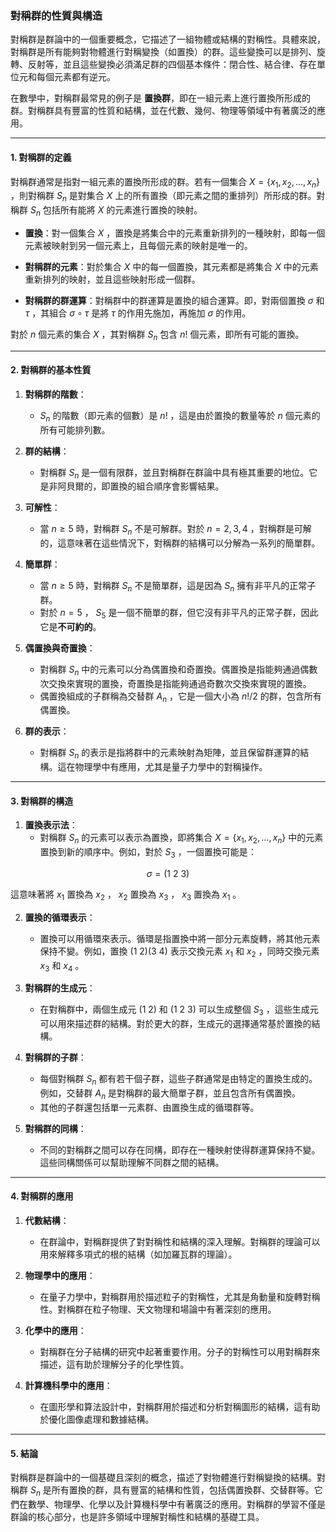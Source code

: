 ### **對稱群的性質與構造**

對稱群是群論中的一個重要概念，它描述了一組物體或結構的對稱性。具體來說，對稱群是所有能夠對物體進行對稱變換（如置換）的群。這些變換可以是排列、旋轉、反射等，並且這些變換必須滿足群的四個基本條件：閉合性、結合律、存在單位元和每個元素都有逆元。

在數學中，對稱群最常見的例子是 **置換群**，即在一組元素上進行置換所形成的群。對稱群具有豐富的性質和結構，並在代數、幾何、物理等領域中有著廣泛的應用。

---

#### **1. 對稱群的定義**

對稱群通常是指對一組元素的置換所形成的群。若有一個集合  $X = \{ x_1, x_2, \dots, x_n \}$ ，則對稱群  $S_n$  是對集合  $X$  上的所有置換（即元素之間的重排列）所形成的群。對稱群  $S_n$  包括所有能將  $X$  的元素進行置換的映射。

- **置換**：對一個集合  $X$ ，置換是將集合中的元素重新排列的一種映射，即每一個元素被映射到另一個元素上，且每個元素的映射是唯一的。

- **對稱群的元素**：對於集合  $X$  中的每一個置換，其元素都是將集合  $X$  中的元素重新排列的映射，並且這些映射形成一個群。

- **對稱群的群運算**：對稱群中的群運算是置換的組合運算。即，對兩個置換  $\sigma$  和  $\tau$ ，其組合  $\sigma \circ \tau$  是將  $\tau$  的作用先施加，再施加  $\sigma$  的作用。

對於  $n$  個元素的集合  $X$ ，其對稱群  $S_n$  包含  $n!$  個元素，即所有可能的置換。

---

#### **2. 對稱群的基本性質**

1. **對稱群的階數**：
   -  $S_n$  的階數（即元素的個數）是  $n!$ ，這是由於置換的數量等於  $n$  個元素的所有可能排列數。
   
2. **群的結構**：
   - 對稱群  $S_n$  是一個有限群，並且對稱群在群論中具有極其重要的地位。它是非阿貝爾的，即置換的組合順序會影響結果。

3. **可解性**：
   - 當  $n \geq 5$  時，對稱群  $S_n$  不是可解群。對於  $n = 2, 3, 4$ ，對稱群是可解的，這意味著在這些情況下，對稱群的結構可以分解為一系列的簡單群。
   
4. **簡單群**：
   - 當  $n \geq 5$  時，對稱群  $S_n$  不是簡單群，這是因為  $S_n$  擁有非平凡的正常子群。
   - 對於  $n = 5$ ， $S_5$  是一個不簡單的群，但它沒有非平凡的正常子群，因此它是**不可約的**。

5. **偶置換與奇置換**：
   - 對稱群  $S_n$  中的元素可以分為偶置換和奇置換。偶置換是指能夠通過偶數次交換來實現的置換，奇置換是指能夠通過奇數次交換來實現的置換。
   - 偶置換組成的子群稱為交替群  $A_n$ ，它是一個大小為  $n!/2$  的群，包含所有偶置換。

6. **群的表示**：
   - 對稱群  $S_n$  的表示是指將群中的元素映射為矩陣，並且保留群運算的結構。這在物理學中有應用，尤其是量子力學中的對稱操作。

---

#### **3. 對稱群的構造**

1. **置換表示法**：
   - 對稱群  $S_n$  的元素可以表示為置換，即將集合  $X = \{ x_1, x_2, \dots, x_n \}$  中的元素置換到新的順序中。例如，對於  $S_3$ ，一個置換可能是：
   

```math
   \sigma = (1 \ 2 \ 3)

```
   
   這意味著將  $x_1$  置換為  $x_2$ ， $x_2$  置換為  $x_3$ ， $x_3$  置換為  $x_1$ 。

2. **置換的循環表示**：
   - 置換可以用循環來表示。循環是指置換中將一部分元素旋轉，將其他元素保持不變。例如，置換  $(1 \ 2)(3 \ 4)$  表示交換元素  $x_1$  和  $x_2$ ，同時交換元素  $x_3$  和  $x_4$ 。

3. **對稱群的生成元**：
   - 在對稱群中，兩個生成元  $(1 \ 2)$  和  $(1 \ 2 \ 3)$  可以生成整個  $S_3$ ，這些生成元可以用來描述群的結構。對於更大的群，生成元的選擇通常基於置換的結構。

4. **對稱群的子群**：
   - 每個對稱群  $S_n$  都有若干個子群，這些子群通常是由特定的置換生成的。例如，交替群  $A_n$  是對稱群的最大簡單子群，並且包含所有偶置換。
   - 其他的子群還包括單一元素群、由置換生成的循環群等。

5. **對稱群的同構**：
   - 不同的對稱群之間可以存在同構，即存在一種映射使得群運算保持不變。這些同構關係可以幫助理解不同群之間的結構。

---

#### **4. 對稱群的應用**

1. **代數結構**：
   - 在群論中，對稱群提供了對對稱性和結構的深入理解。對稱群的理論可以用來解釋多項式的根的結構（如加羅瓦群的理論）。

2. **物理學中的應用**：
   - 在量子力學中，對稱群用於描述粒子的對稱性，尤其是角動量和旋轉對稱性。對稱群在粒子物理、天文物理和場論中有著深刻的應用。

3. **化學中的應用**：
   - 對稱群在分子結構的研究中起著重要作用。分子的對稱性可以用對稱群來描述，這有助於理解分子的化學性質。

4. **計算機科學中的應用**：
   - 在圖形學和算法設計中，對稱群用於描述和分析對稱圖形的結構，這有助於優化圖像處理和數據結構。

---

#### **5. 結論**

對稱群是群論中的一個基礎且深刻的概念，描述了對物體進行對稱變換的結構。對稱群  $S_n$  是所有置換的群，具有豐富的結構和性質，包括偶置換群、交替群等。它們在數學、物理學、化學以及計算機科學中有著廣泛的應用。對稱群的學習不僅是群論的核心部分，也是許多領域中理解對稱性和結構的基礎工具。